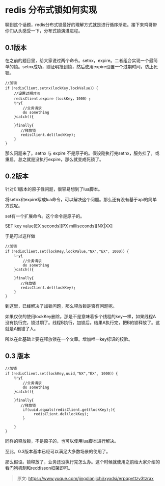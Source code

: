 # redis 分布式锁如何实现

聊到这个话题，redis分布式锁最好的理解方式就是进行循序渐进。接下来鸡哥带你们从头感受一下，分布式锁演进进程。

## 0.1版本
在之前的题目里，给大家说过两个命令。setnx，expire。二者组合实现一个最简单的锁。setnx成功，则证明抢到锁，然后使用expire设置一个过期时间，防止死锁。

```plain
//加锁
if（redisClient.setnx(lockKey,lockValue)）{
    //设置过期时间
    redisClient.expire（lockKey，1000）;
    try{
        //业务请求
        do something  
    }catch(){
    
    }finally{
       //释放锁
       redisClient.del(lockKey);
    }
}
```

那么问题来了。setnx 与 expire 不是原子的。假设刚执行完setnx，服务挂了，或重启，总之就是没执行expire，那么就变成死锁了。

## 0.2版本
针对0.1版本的原子性问题，很容易想到了lua脚本。

将setnx和expire写成lua命令，可以解决这个问题。那么还有没有基于api的简单方式呢。

set有一个扩展命令。这个命令是原子的。

SET key value[EX seconds][PX milliseconds][NX|XX]

于是可以这样做

```plain
//加锁
if（redisClient.set(lockKey,lockValue,"NX","EX", 1000)）{
    try{
        //业务请求
        do something  
    }catch(){
    
    }finally{
       //释放锁
       redisClient.del(lockKey);
    }
}
```

到这里，已经解决了加锁问题，那么释放锁是否有问题呢。

如果仅仅的使用lockKey删除，那是不是意味着多个线程的key一样，如果线程A没有执行完，锁过期了。线程B执行，加锁后，结果A执行完，把B的锁释放了。这就是A删错了人。

所以在此基础上要在释放锁在一个文章。增加唯一key标识的校验。

## 0.3 版本
```plain
//加锁
if（redisClient.set(lockKey,uuid,"NX","EX", 1000)）{
    try{
        //业务请求
        do something  
    }catch(){
    
    }finally{
       //释放锁
        if(uuid.equals(redisClient.get(lockKey);){
             redisClient.del(lockKey);
        }
      
    }
}
```

同样的释放锁，不是原子的，也可以使用lua脚本进行解决。

至此，0.3版本基本已经可以满足大多数场景的使用了。

那么假设。锁释放了，业务还没执行完怎么办。这个时候就使用之前给大家介绍的看门狗机制和reddisson框架即可。



> 原文: <https://www.yuque.com/jingdianjichi/xyxdsi/erpqpvttzv3tzrax>
